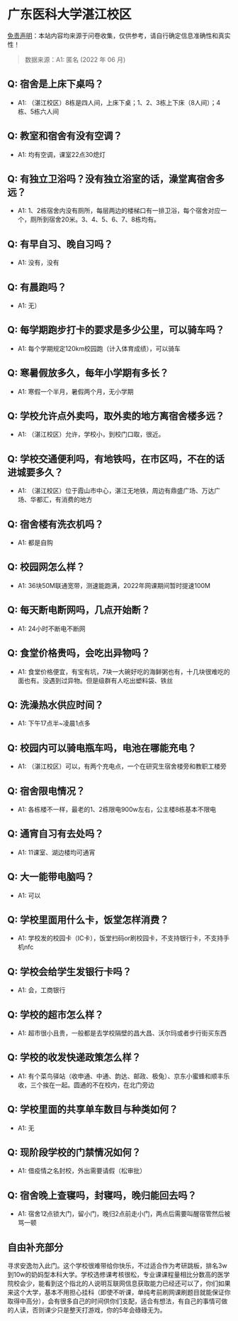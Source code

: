 # 广东医科大学湛江校区

[免责声明](https://colleges.chat/#_3)：本站内容均来源于问卷收集，仅供参考，请自行确定信息准确性和真实性！

> 数据来源：A1: 匿名 (2022 年 06 月)

## Q: 宿舍是上床下桌吗？

- A1: （湛江校区）8栋是四人间，上床下桌；1、2、3栋上下床（8人间）；4栋、5栋六人间

## Q: 教室和宿舍有没有空调？

- A1: 均有空调，课室22点30熄灯

## Q: 有独立卫浴吗？没有独立浴室的话，澡堂离宿舍多远？

- A1: 1、2栋宿舍内没有厕所，每层两边的楼梯口有一排卫浴，每个宿舍对应一个，厕所到宿舍20米。3、4、5、6、7、8栋均有。

## Q: 有早自习、晚自习吗？

- A1: 没有，没有

## Q: 有晨跑吗？

- A1: 无）

## Q: 每学期跑步打卡的要求是多少公里，可以骑车吗？

- A1: 每个学期规定120km校园跑（计入体育成绩），可以骑车

## Q: 寒暑假放多久，每年小学期有多长？

- A1: 寒假一个半月，暑假两个月，无小学期

## Q: 学校允许点外卖吗，取外卖的地方离宿舍楼多远？

- A1: （湛江校区）允许，学校小，到校门口取，很近。

## Q: 学校交通便利吗，有地铁吗，在市区吗，不在的话进城要多久？

- A1: （湛江校区）位于霞山市中心，湛江无地铁，周边有鼎盛广场、万达广场、华都汇，有消费的地方

## Q: 宿舍楼有洗衣机吗？

- A1: 都是自购

## Q: 校园网怎么样？

- A1: 36块50M联通宽带，测速能跑满，2022年网课期间暂时提速100M

## Q: 每天断电断网吗，几点开始断？

- A1: 24小时不断电不断网

## Q: 食堂价格贵吗，会吃出异物吗？

- A1: 食堂价格便宜，有宝有坑，7块一大碗好吃的海鲜粥也有，十几块很难吃的面也有。没遇到过异物。但是级群有人吃出塑料袋、铁丝

## Q: 洗澡热水供应时间？

- A1: 下午17点半\~凌晨1点多

## Q: 校园内可以骑电瓶车吗，电池在哪能充电？

- A1: （湛江校区）可以，有两个充电点，一个在研究生宿舍楼旁和教职工楼旁

## Q: 宿舍限电情况？

- A1: 各栋楼不一样，最老的1、2栋限电900w左右，公主楼8栋基本不限电

## Q: 通宵自习有去处吗？

- A1: 11课室、湖边楼均可通宵

## Q: 大一能带电脑吗？

- A1: 可以

## Q: 学校里面用什么卡，饭堂怎样消费？

- A1: 学校发的校园卡（IC卡），饭堂扫码or刷校园卡，不支持银行卡，不支持手机nfc

## Q: 学校会给学生发银行卡吗？

- A1: 会，工商银行

## Q: 学校的超市怎么样？

- A1: 超市很小且贵，一般都是去学校隔壁的昌大昌、沃尔玛或者步行街买东西

## Q: 学校的收发快递政策怎么样？

- A1: 有个菜鸟驿站（收申通、中通、韵达、邮政、极兔）、京东小蜜蜂和顺丰乐收，三个挨在一起。圆通的不在校内，在北门旁边

## Q: 学校里面的共享单车数目与种类如何？

- A1: 无

## Q: 现阶段学校的门禁情况如何？

- A1: 借疫情之名封校，外出需要请假（松审批）

## Q: 宿舍晚上查寝吗，封寝吗，晚归能回去吗？

- A1: 宿舍12点锁大门，留小门，晚归2点前走小门，两点后需要叫醒宿管然后被骂一顿

## 自由补充部分

寻求安逸勿入此门。这个学校很难带给你快乐，不过适合作为考研跳板，排名3w到10w的奶妈型本科大学。学校选修课考核很松，专业课课程量相比分数高的医学院校会少，能看到这个指北的人说明互联网信息获取能力已经还可以了，你们如果来这个大学，基本不用担心挂科（即使不听课，单纯考前刷网课刷题目就能保证你取得中高分），会有很多自己的时间供你们支配，适合有想法，有自己的事情可做的人读，否则课少只是整天打游戏，你的5年会碌碌无为。